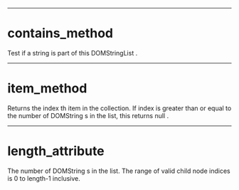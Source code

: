 

---

# contains_method

Test if a string is part of this DOMStringList .



---

# item_method

Returns the index th item in the collection. If index is greater than or equal to the number of DOMString s in the list, this returns null .



---

# length_attribute

The number of DOMString s in the list. The range of valid child node indices is 0 to length-1 inclusive.